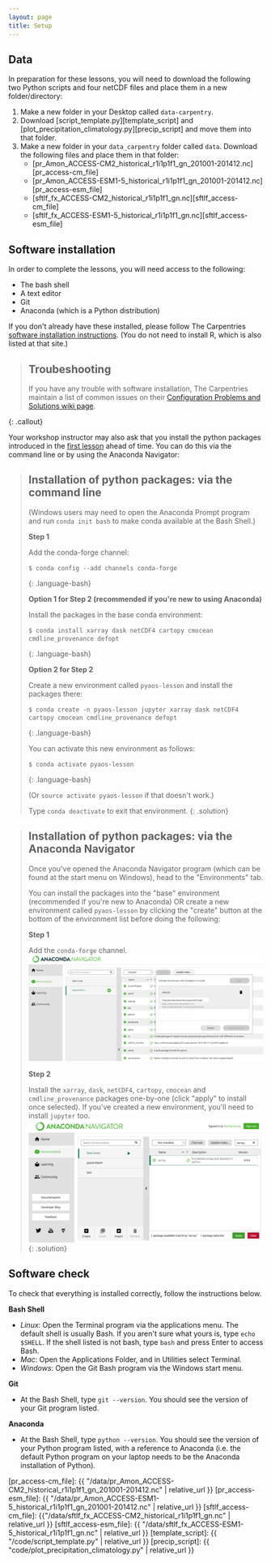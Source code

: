 ```yaml
---
layout: page
title: Setup
---
```


## Data

In preparation for these lessons,
you will need to download the following two Python scripts and four netCDF files
and place them in a new folder/directory:

1. Make a new folder in your Desktop called `data-carpentry`.
2. Download [script_template.py][template_script] and [plot_precipitation_climatology.py][precip_script] and move them into that folder.
3. Make a new folder in your `data_carpentry` folder called `data`.
   Download the following files and place them in that folder:
   - [pr_Amon_ACCESS-CM2_historical_r1i1p1f1_gn_201001-201412.nc][pr_access-cm_file]
   - [pr_Amon_ACCESS-ESM1-5_historical_r1i1p1f1_gn_201001-201412.nc][pr_access-esm_file]
   - [sftlf_fx_ACCESS-CM2_historical_r1i1p1f1_gn.nc][sftlf_access-cm_file]
   - [sftlf_fx_ACCESS-ESM1-5_historical_r1i1p1f1_gn.nc][sftlf_access-esm_file]


## Software installation

In order to complete the lessons,
you will need access to the following:

* The bash shell
* A text editor
* Git
* Anaconda (which is a Python distribution)

If you don't already have these installed,
please follow The Carpentries [software installation instructions](https://carpentries.github.io/workshop-template/#setup).
(You do not need to install R, which is also listed at that site.)

> ## Troubeshooting
>
> If you have any trouble with software installation,
> The Carpentries maintain a list of common issues on their
> [Configuration Problems and Solutions wiki page](https://github.com/carpentries/workshop-template/wiki/Configuration-Problems-and-Solutions).
>
{: .callout}

Your workshop instructor may also ask that you install the python packages introduced in the
[first lesson](https://carpentrieslab.github.io/python-aos-lesson/01-conda/index.html)
ahead of time.
You can do this via the command line or by using the Anaconda Navigator:

> ## Installation of python packages: via the command line
>
> (Windows users may need to open the Anaconda Prompt program
> and run `conda init bash` to make conda available at the Bash Shell.)
>
> **Step 1**
> 
> Add the conda-forge channel:
> ~~~
> $ conda config --add channels conda-forge
> ~~~
> {: .language-bash}
>
> **Option 1 for Step 2 (recommended if you're new to using Anaconda)**
>
> Install the packages in the base conda environment:
> ~~~
> $ conda install xarray dask netCDF4 cartopy cmocean cmdline_provenance defopt
> ~~~
> {: .language-bash}
>
> **Option 2 for Step 2**
>
> Create a new environment called `pyaos-lesson` and install the packages there:
> ~~~
> $ conda create -n pyaos-lesson jupyter xarray dask netCDF4 cartopy cmocean cmdline_provenance defopt
> ~~~
> {: .language-bash}
>
> You can activate this new environment as follows:
> ~~~
> $ conda activate pyaos-lesson
> ~~~
> {: .language-bash}
>
> (Or `source activate pyaos-lesson` if that doesn't work.)
>
> Type `conda deactivate` to exit that environment.
{: .solution}

> ## Installation of python packages: via the Anaconda Navigator
>
> Once you've opened the Anaconda Navigator program
> (which can be found at the start menu on Windows),
> head to the "Environments" tab.
> 
> You can install the packages into the "base" environment
> (recommended if you're new to Anaconda)
> OR create a new environment called `pyaos-lesson`
> by clicking the "create" button at the bottom of the environment
> list before doing the following:
>
> **Step 1** 
>
> Add the `conda-forge` channel. 
> ![Anaconda Navigator add conda-forge](fig/01-navigator-conda-forge.png)
>
> **Step 2** 
>
> Install the `xarray`, `dask`, `netCDF4`, `cartopy`, `cmocean` and `cmdline_provenance`
> packages one-by-one (click "apply" to install once selected).
> If you've created a new environment,
> you'll need to install `jupyter` too.
> ![Anaconda Navigator install xarray](fig/01-navigator-xarray.png)
{: .solution}

## Software check

To check that everything is installed correctly, follow the instructions below.

**Bash Shell**

* *Linux*: Open the Terminal program via the applications menu. The default shell is usually Bash. If you aren't sure what yours is, type `echo $SHELL`. If the shell listed is not bash, type `bash` and press Enter to access Bash.
* *Mac*: Open the Applications Folder, and in Utilities select Terminal.
* *Windows*: Open the Git Bash program via the Windows start menu.

**Git**

* At the Bash Shell, type `git --version`. You should see the version of your Git program listed. 

**Anaconda**

* At the Bash Shell, type `python --version`. You should see the version of your Python program listed, with a reference to Anaconda (i.e. the default Python program on your laptop needs to be the Anaconda installation of Python).



[pr_access-cm_file]: {{ "/data/pr_Amon_ACCESS-CM2_historical_r1i1p1f1_gn_201001-201412.nc" | relative_url }}
[pr_access-esm_file]: {{ "/data/pr_Amon_ACCESS-ESM1-5_historical_r1i1p1f1_gn_201001-201412.nc" | relative_url }}
[sftlf_access-cm_file]: {{"/data/sftlf_fx_ACCESS-CM2_historical_r1i1p1f1_gn.nc" | relative_url }}
[sftlf_access-esm_file]: {{ "/data/sftlf_fx_ACCESS-ESM1-5_historical_r1i1p1f1_gn.nc" | relative_url }}
[template_script]: {{ "/code/script_template.py" | relative_url }}
[precip_script]: {{ "code/plot_precipitation_climatology.py" | relative_url }}
